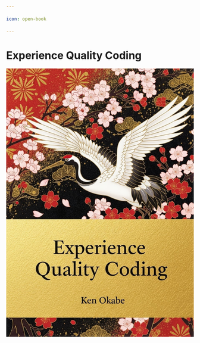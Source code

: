 ```yaml
---

icon: open-book

---
```


# Experience Quality Coding

![image](https://raw.githubusercontent.com/ken-okabe/web-images5/main/img_1747815008747.png)